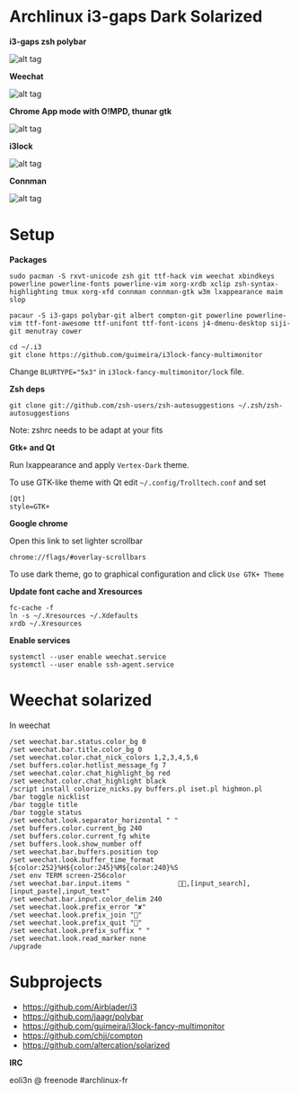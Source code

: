 # Archlinux i3-gaps Dark Solarized

**i3-gaps zsh polybar**

![alt tag](https://github.com/eoli3n/dotfiles/blob/master/screenshots/i3gaps.png)

**Weechat**

![alt tag](https://github.com/eoli3n/dotfiles/blob/master/screenshots/weechat.png)

**Chrome App mode with O!MPD, thunar gtk**

![alt tag](https://github.com/eoli3n/dotfiles/blob/master/screenshots/thunar.png)

**i3lock**

![alt tag](https://github.com/eoli3n/dotfiles/blob/master/screenshots/i3lock.png)

**Connman**

![alt tag](https://github.com/eoli3n/dotfiles/blob/master/screenshots/connman.png)

# Setup

**Packages**

```
sudo pacman -S rxvt-unicode zsh git ttf-hack vim weechat xbindkeys powerline powerline-fonts powerline-vim xorg-xrdb xclip zsh-syntax-highlighting tmux xorg-xfd connman connman-gtk w3m lxappearance maim slop

pacaur -S i3-gaps polybar-git albert compton-git powerline powerline-vim ttf-font-awesome ttf-unifont ttf-font-icons j4-dmenu-desktop siji-git menutray cower

cd ~/.i3
git clone https://github.com/guimeira/i3lock-fancy-multimonitor
```
Change ``BLURTYPE="5x3"`` in ``i3lock-fancy-multimonitor/lock`` file.

**Zsh deps**

```
git clone git://github.com/zsh-users/zsh-autosuggestions ~/.zsh/zsh-autosuggestions
```
Note: zshrc needs to be adapt at your fits

**Gtk+ and Qt**

Run lxappearance and apply ``Vertex-Dark`` theme.

To use GTK-like theme with Qt edit ``~/.config/Trolltech.conf`` and set

```
[Qt]
style=GTK+
```   

**Google chrome**

Open this link to set lighter scrollbar

```
chrome://flags/#overlay-scrollbars
```

To use dark theme, go to graphical configuration and click ``Use GTK+ Theme``

**Update font cache and Xresources**

``` 
fc-cache -f
ln -s ~/.Xresources ~/.Xdefaults
xrdb ~/.Xresources
```

**Enable services**

```
systemctl --user enable weechat.service
systemctl --user enable ssh-agent.service
```

# Weechat solarized

In weechat

```   
/set weechat.bar.status.color_bg 0
/set weechat.bar.title.color_bg 0
/set weechat.color.chat_nick_colors 1,2,3,4,5,6
/set buffers.color.hotlist_message_fg 7
/set weechat.color.chat_highlight_bg red
/set weechat.color.chat_highlight black
/script install colorize_nicks.py buffers.pl iset.pl highmon.pl
/bar toggle nicklist
/bar toggle title
/bar toggle status
/set weechat.look.separator_horizontal " "
/set buffers.color.current_bg 240
/set buffers.color.current_fg white
/set buffers.look.show_number off
/set weechat.bar.buffers.position top
/set weechat.look.buffer_time_format ${color:252}%H${color:245}%M${color:240}%S
/set env TERM screen-256color
/set weechat.bar.input.items "            ,[input_search],[input_paste],input_text"
/set weechat.bar.input.color_delim 240
/set weechat.look.prefix_error "✘"
/set weechat.look.prefix_join ""
/set weechat.look.prefix_quit ""
/set weechat.look.prefix_suffix " "
/set weechat.look.read_marker none
/upgrade
```

# Subprojects

- https://github.com/Airblader/i3
- https://github.com/jaagr/polybar
- https://github.com/guimeira/i3lock-fancy-multimonitor
- https://github.com/chjj/compton
- https://github.com/altercation/solarized

**IRC**

eoli3n @ freenode #archlinux-fr
